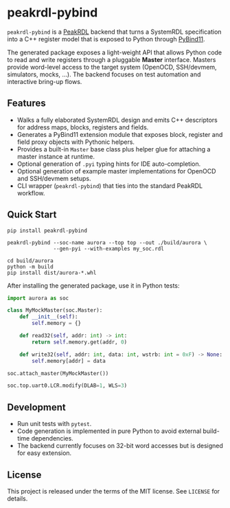 # peakrdl-pybind

`peakrdl-pybind` is a [PeakRDL](https://github.com/SystemRDL/peakrdl) backend that turns a SystemRDL specification into a C++ register model that is exposed to Python through [PyBind11](https://pybind11.readthedocs.io/).

The generated package exposes a light-weight API that allows Python code to read and write registers through a pluggable **Master** interface. Masters provide word-level access to the target system (OpenOCD, SSH/devmem, simulators, mocks, …). The backend focuses on test automation and interactive bring-up flows.

## Features

* Walks a fully elaborated SystemRDL design and emits C++ descriptors for address maps, blocks, registers and fields.
* Generates a PyBind11 extension module that exposes block, register and field proxy objects with Pythonic helpers.
* Provides a built-in `Master` base class plus helper glue for attaching a master instance at runtime.
* Optional generation of `.pyi` typing hints for IDE auto-completion.
* Optional generation of example master implementations for OpenOCD and SSH/devmem setups.
* CLI wrapper (`peakrdl-pybind`) that ties into the standard PeakRDL workflow.

## Quick Start

```
pip install peakrdl-pybind

peakrdl-pybind --soc-name aurora --top top --out ./build/aurora \
               --gen-pyi --with-examples my_soc.rdl

cd build/aurora
python -m build
pip install dist/aurora-*.whl
```

After installing the generated package, use it in Python tests:

```python
import aurora as soc

class MyMockMaster(soc.Master):
    def __init__(self):
        self.memory = {}

    def read32(self, addr: int) -> int:
        return self.memory.get(addr, 0)

    def write32(self, addr: int, data: int, wstrb: int = 0xF) -> None:
        self.memory[addr] = data

soc.attach_master(MyMockMaster())

soc.top.uart0.LCR.modify(DLAB=1, WLS=3)
```

## Development

* Run unit tests with `pytest`.
* Code generation is implemented in pure Python to avoid external build-time dependencies.
* The backend currently focuses on 32-bit word accesses but is designed for easy extension.

## License

This project is released under the terms of the MIT license. See `LICENSE` for details.
